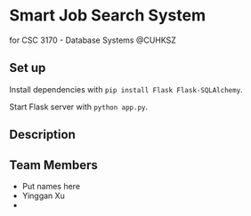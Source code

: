 # Smart Job Search System
for CSC 3170 - Database Systems @CUHKSZ

## Set up
Install dependencies with `pip install Flask Flask-SQLAlchemy`.

Start Flask server with `python app.py`.

## Description

## Team Members
- Put names here
- Yinggan Xu
- 